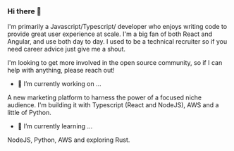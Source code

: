 ### Hi there 👋

I'm primarily a Javascript/Typescript/ developer who enjoys writing code to provide great user experience at scale. I'm a big fan of both React and Angular, and use both day to day. I used to be a technical recruiter so if you need career advice just give me a shout.

I'm looking to get more involved in the open source community, so if I can help with anything, please reach out!

- 🔭 I’m currently working on ...

A new marketing platform to harness the power of a focused niche audience. I'm building it with Typescript (React and NodeJS), AWS and a little of Python.

- 🌱 I’m currently learning ...

NodeJS, Python, AWS and exploring Rust.

<!--
**Reikon95/reikon95** is a ✨ _special_ ✨ repository because its `README.md` (this file) appears on your GitHub profile.

Here are some ideas to get you started:

- 🔭 I’m currently working on ...
- 🌱 I’m currently learning ...
- 👯 I’m looking to collaborate on ...
- 🤔 I’m looking for help with ...
- 💬 Ask me about ...
- 📫 How to reach me: ...
- 😄 Pronouns: ...
- ⚡ Fun fact: ...
-->
